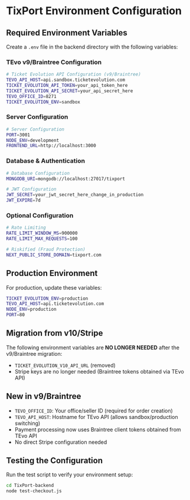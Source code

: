 # TixPort Environment Configuration

## Required Environment Variables

Create a `.env` file in the backend directory with the following variables:

### TEvo v9/Braintree Configuration

```bash
# Ticket Evolution API Configuration (v9/Braintree)
TEVO_API_HOST=api.sandbox.ticketevolution.com
TICKET_EVOLUTION_API_TOKEN=your_api_token_here
TICKET_EVOLUTION_API_SECRET=your_api_secret_here
TEVO_OFFICE_ID=8271
TICKET_EVOLUTION_ENV=sandbox
```

### Server Configuration

```bash
# Server Configuration
PORT=3001
NODE_ENV=development
FRONTEND_URL=http://localhost:3000
```

### Database & Authentication

```bash
# Database Configuration
MONGODB_URI=mongodb://localhost:27017/tixport

# JWT Configuration
JWT_SECRET=your_jwt_secret_here_change_in_production
JWT_EXPIRE=7d
```

### Optional Configuration

```bash
# Rate Limiting
RATE_LIMIT_WINDOW_MS=900000
RATE_LIMIT_MAX_REQUESTS=100

# Riskified (Fraud Protection)
NEXT_PUBLIC_STORE_DOMAIN=tixport.com
```

## Production Environment

For production, update these variables:

```bash
TICKET_EVOLUTION_ENV=production
TEVO_API_HOST=api.ticketevolution.com
NODE_ENV=production
PORT=80
```

## Migration from v10/Stripe

The following environment variables are **NO LONGER NEEDED** after the v9/Braintree migration:

- `TICKET_EVOLUTION_V10_API_URL` (removed)
- Stripe keys are no longer needed (Braintree tokens obtained via TEvo API)

## New in v9/Braintree

- `TEVO_OFFICE_ID`: Your office/seller ID (required for order creation)
- `TEVO_API_HOST`: Hostname for TEvo API (allows sandbox/production switching)
- Payment processing now uses Braintree client tokens obtained from TEvo API
- No direct Stripe configuration needed

## Testing the Configuration

Run the test script to verify your environment setup:

```bash
cd TixPort-backend
node test-checkout.js
```
